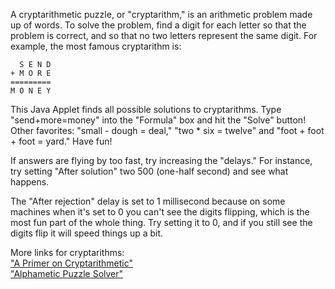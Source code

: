 A cryptarithmetic puzzle, or "cryptarithm," is an arithmetic problem made up of words. To solve
the problem, find a digit for each letter so that the problem is correct, and
so that no two letters represent the same digit. For example, the most famous
cryptarithm is:

```
  S E N D
+ M O R E
=========
M O N E Y
```

This Java Applet finds all possible solutions to cryptarithms. Type "send+more=money"
into the "Formula" box and hit the "Solve" button! Other
favorites: "small - dough = deal," "two \* six = twelve"
and "foot + foot + foot = yard." Have fun!

If answers are flying by too fast, try increasing the "delays." For
instance, try setting "After solution" two 500 (one-half second) and
see what happens.

The "After rejection" delay is set to 1 millisecond because on some
machines when it's set to 0 you can't see the digits flipping, which is the
most fun part of the whole thing. Try setting it to 0, and if you still see
the digits flip it will speed things up a bit.

More links for cryptarithms:  
["A Primer on Cryptarithmetic"](http://cryptarithms.awardspace.us/primer.html)  
["Alphametic Puzzle Solver"](http://www.tkcs-collins.com/truman/alphamet/alpha_solve.shtml)
